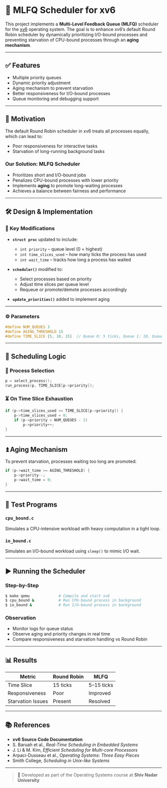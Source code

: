 # 🧠 MLFQ Scheduler for xv6

This project implements a **Multi-Level Feedback Queue (MLFQ)** scheduler for the [xv6](https://pdos.csail.mit.edu/6.828/2021/xv6.html) operating system. The goal is to enhance xv6’s default Round Robin scheduler by dynamically prioritizing I/O-bound processes and preventing starvation of CPU-bound processes through an **aging mechanism**.

---

## ✅ Features

- Multiple priority queues  
- Dynamic priority adjustment  
- Aging mechanism to prevent starvation  
- Better responsiveness for I/O-bound processes  
- Queue monitoring and debugging support  

---

## 🎯 Motivation

The default Round Robin scheduler in xv6 treats all processes equally, which can lead to:

- Poor responsiveness for interactive tasks  
- Starvation of long-running background tasks  

### Our Solution: MLFQ Scheduler

- Prioritizes short and I/O-bound jobs  
- Penalizes CPU-bound processes with lower priority  
- Implements **aging** to promote long-waiting processes  
- Achieves a balance between fairness and performance  

---

## 🛠️ Design & Implementation

### 🔧 Key Modifications

- **`struct proc`** updated to include:
  - `int priority` – queue level (0 = highest)
  - `int time_slices_used` – how many ticks the process has used
  - `int wait_time` – tracks how long a process has waited

- **`scheduler()`** modified to:
  - Select processes based on priority
  - Adjust time slices per queue level
  - Requeue or promote/demote processes accordingly

- **`update_priorities()`** added to implement aging

---

### ⚙️ Parameters

```c
#define NUM_QUEUES 3
#define AGING_THRESHOLD 15
#define TIME_SLICE {5, 10, 15}  // Queue 0: 5 ticks, Queue 1: 10, Queue 2: 15
```

---

## 📜 Scheduling Logic

### 🧮 Process Selection

```c
p = select_process();
run_process(p, TIME_SLICE[p->priority]);
```

### ⏳ On Time Slice Exhaustion

```c
if (p->time_slices_used >= TIME_SLICE[p->priority]) {
    p->time_slices_used = 0;
    if (p->priority < NUM_QUEUES - 1)
        p->priority++;
}
```

---

## ⏫ Aging Mechanism

To prevent starvation, processes waiting too long are promoted:

```c
if (p->wait_time >= AGING_THRESHOLD) {
    p->priority--;
    p->wait_time = 0;
}
```

---

## 🧪 Test Programs

### `cpu_bound.c`

Simulates a CPU-intensive workload with heavy computation in a tight loop.

### `io_bound.c`

Simulates an I/O-bound workload using `sleep()` to mimic I/O wait.

---

## ▶️ Running the Scheduler

### Step-by-Step

```bash
$ make qemu             # Compile and start xv6
$ cpu_bound &           # Run CPU-bound process in background
$ io_bound &            # Run I/O-bound process in background
```

### Observation

- Monitor logs for queue status
- Observe aging and priority changes in real time
- Compare responsiveness and starvation handling vs Round Robin

---

## 📊 Results

| Metric            | Round Robin | MLFQ         |
|-------------------|-------------|--------------|
| Time Slice        | 15 ticks    | 5–15 ticks   |
| Responsiveness    | Poor        | Improved     |
| Starvation Issues | Present     | Resolved     |

---

## 📚 References

- **xv6 Source Code Documentation**  
- S. Baruah et al., *Real-Time Scheduling in Embedded Systems*  
- J. Li & M. Kim, *Efficient Scheduling for Multi-core Processors*  
- Arpaci-Dusseau et al., *Operating Systems: Three Easy Pieces*  
- Smith College, *Scheduling in Unix-like Systems*  

---

> 🏫 Developed as part of the Operating Systems course at **Shiv Nadar University**
